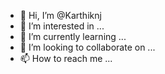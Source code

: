 - 👋 Hi, I’m @Karthiknj
- 👀 I’m interested in ...
- 🌱 I’m currently learning ...
- 💞️ I’m looking to collaborate on ...
- 📫 How to reach me ...

<!---
Karthiknj/Karthiknj is a ✨ special ✨ repository because its `README.md` (this file) appears on your GitHub profile.
You can click the Preview link to take a look at your changes.
--->
